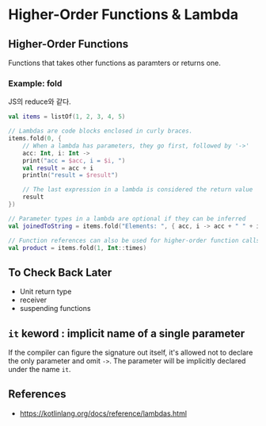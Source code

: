 # Higher-Order Functions & Lambda

## Higher-Order Functions
Functions that takes other functions as paramters or returns one. 

### Example: fold
JS의 reduce와 같다.
```Kotlin
val items = listOf(1, 2, 3, 4, 5)

// Lambdas are code blocks enclosed in curly braces.
items.fold(0, {
    // When a lambda has parameters, they go first, followed by '->'
    acc: Int, i: Int ->             
    print("acc = $acc, i = $i, ")
    val result = acc + i
    println("result = $result")

    // The last expression in a lambda is considered the return value
    result
})

// Parameter types in a lambda are optional if they can be inferred
val joinedToString = items.fold("Elements: ", { acc, i -> acc + " " + i })  // both are inferred as Strings

// Function references can also be used for higher-order function calls
val product = items.fold(1, Int::times)     
```

## To Check Back Later
- Unit return type
- receiver
- suspending functions

## `it` keword : implicit name of a single parameter

If the compiler can figure the signature out itself, it's allowed not to declare the only parameter and omit `->`. The parameter will be implicitly declared under the name `it`.


## References
- https://kotlinlang.org/docs/reference/lambdas.html

